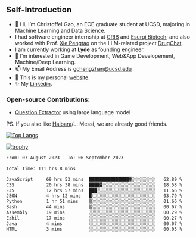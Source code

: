 ## Self-Introduction
- 👋 Hi, I’m Christoffel Gao, an ECE graduate student at UCSD, majoring in Machine Learning and Data Science.
- I had software engineer internship at [CRIB](https://www.linkedin.com/company/trycrib/) and [Esurgi Biotech](https://myesurgi.com/), and also worked with Prof. [Xie Pengtao](https://pengtaoxie.github.io/) on the LLM-related project [DrugChat](https://github.com/UCSD-AI4H/drugchat).
- I am currently working at **Lyde** as founding engineer.
- 👀 I’m interested in Game Development, Web&App Developement, Machine/Deep Learning.
- 📫 My Email Address is gchengzhan@ucsd.edu
- 🌱 This is my personal [website](https://gaochengzhan.github.io/).
- ✨ My [Linkedin](https://www.linkedin.com/in/chengzhan-christoffel-gao/).

### Open-source Contributions:
- [Question Extractor](https://github.com/nestordemeure/question_extractor) using large language model

PS. If you also like [Haibara](https://www.detectiveconanworld.com/wiki/Ai_Haibara)/L. Messi, we are already good friends.

[![Top Langs](https://github-readme-stats.vercel.app/api/top-langs/?username=gaochengzhan&layout=compact&exclude_repo=CNN-based-Image-Recognition-for-AsianGiant-Hornets,Machine-Learning-and-Data-Computing-Tongji,NLP-on-Blogs-during-COVID-19-Pandemic,CSE258-Web-Mining-and-Recommder-System,Stock-Prediction-using-LSTM-Model)](https://github.com/anuraghazra/github-readme-stats)

[![trophy](https://github-profile-trophy.vercel.app/?username=gaochengzhan&theme=flat&row=1&margin-w=12)](https://github.com/ryo-ma/github-profile-trophy)

<!--START_SECTION:waka-->

```txt
From: 07 August 2023 - To: 06 September 2023

Total Time: 111 hrs 8 mins

JavaScript     69 hrs 53 mins  ███████████████▓░░░░░░░░░   62.89 %
CSS            20 hrs 38 mins  ████▓░░░░░░░░░░░░░░░░░░░░   18.58 %
EJS            12 hrs 57 mins  ███░░░░░░░░░░░░░░░░░░░░░░   11.66 %
JSON           4 hrs 12 mins   █░░░░░░░░░░░░░░░░░░░░░░░░   03.79 %
Python         1 hr 51 mins    ▒░░░░░░░░░░░░░░░░░░░░░░░░   01.66 %
Bash           44 mins         ▒░░░░░░░░░░░░░░░░░░░░░░░░   00.67 %
Assembly       19 mins         ░░░░░░░░░░░░░░░░░░░░░░░░░   00.29 %
Ezhil          17 mins         ░░░░░░░░░░░░░░░░░░░░░░░░░   00.27 %
Java           4 mins          ░░░░░░░░░░░░░░░░░░░░░░░░░   00.07 %
HTML           3 mins          ░░░░░░░░░░░░░░░░░░░░░░░░░   00.05 %
```

<!--END_SECTION:waka-->

<!---
gaochengzhan/gaochengzhan is a ✨ special ✨ repository because its `README.md` (this file) appears on your GitHub profile.
You can click the Preview link to take a look at your changes.
--->
